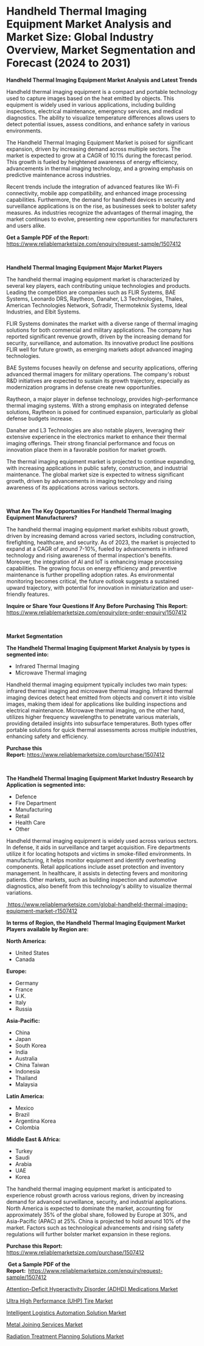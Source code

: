 <p><h1>Handheld Thermal Imaging Equipment Market Analysis and Market Size: Global Industry Overview, Market Segmentation and Forecast (2024 to 2031)</h1></p><p><strong>Handheld Thermal Imaging Equipment Market Analysis and Latest Trends</strong></p>
<p><p>Handheld thermal imaging equipment is a compact and portable technology used to capture images based on the heat emitted by objects. This equipment is widely used in various applications, including building inspections, electrical maintenance, emergency services, and medical diagnostics. The ability to visualize temperature differences allows users to detect potential issues, assess conditions, and enhance safety in various environments.</p><p>The Handheld Thermal Imaging Equipment Market is poised for significant expansion, driven by increasing demand across multiple sectors. The market is expected to grow at a CAGR of 10.1% during the forecast period. This growth is fueled by heightened awareness of energy efficiency, advancements in thermal imaging technology, and a growing emphasis on predictive maintenance across industries.</p><p>Recent trends include the integration of advanced features like Wi-Fi connectivity, mobile app compatibility, and enhanced image processing capabilities. Furthermore, the demand for handheld devices in security and surveillance applications is on the rise, as businesses seek to bolster safety measures. As industries recognize the advantages of thermal imaging, the market continues to evolve, presenting new opportunities for manufacturers and users alike.</p></p>
<p><strong>Get a Sample PDF of the Report:&nbsp;</strong> <a href="https://www.reliablemarketsize.com/enquiry/request-sample/1507412?utm_campaign=1167&utm_medium=2&utm_source=Github&utm_content=ia&utm_term=07122024&utm_id=handheld-thermal-imaging-equipment">https://www.reliablemarketsize.com/enquiry/request-sample/1507412</a></p>
<p>&nbsp;</p>
<p><strong>Handheld Thermal Imaging Equipment Major Market Players</strong></p>
<p><p>The handheld thermal imaging equipment market is characterized by several key players, each contributing unique technologies and products. Leading the competition are companies such as FLIR Systems, BAE Systems, Leonardo DRS, Raytheon, Danaher, L3 Technologies, Thales, American Technologies Network, Sofradir, Thermoteknix Systems, Ideal Industries, and Elbit Systems.</p><p>FLIR Systems dominates the market with a diverse range of thermal imaging solutions for both commercial and military applications. The company has reported significant revenue growth, driven by the increasing demand for security, surveillance, and automation. Its innovative product line positions FLIR well for future growth, as emerging markets adopt advanced imaging technologies.</p><p>BAE Systems focuses heavily on defense and security applications, offering advanced thermal imagers for military operations. The company's robust R&D initiatives are expected to sustain its growth trajectory, especially as modernization programs in defense create new opportunities.</p><p>Raytheon, a major player in defense technology, provides high-performance thermal imaging systems. With a strong emphasis on integrated defense solutions, Raytheon is poised for continued expansion, particularly as global defense budgets increase.</p><p>Danaher and L3 Technologies are also notable players, leveraging their extensive experience in the electronics market to enhance their thermal imaging offerings. Their strong financial performance and focus on innovation place them in a favorable position for market growth.</p><p>The thermal imaging equipment market is projected to continue expanding, with increasing applications in public safety, construction, and industrial maintenance. The global market size is expected to witness significant growth, driven by advancements in imaging technology and rising awareness of its applications across various sectors.</p></p>
<p>&nbsp;</p>
<p><strong>What Are The Key Opportunities For Handheld Thermal Imaging Equipment Manufacturers?</strong></p>
<p><p>The handheld thermal imaging equipment market exhibits robust growth, driven by increasing demand across varied sectors, including construction, firefighting, healthcare, and security. As of 2023, the market is projected to expand at a CAGR of around 7-10%, fueled by advancements in infrared technology and rising awareness of thermal inspection's benefits. Moreover, the integration of AI and IoT is enhancing image processing capabilities. The growing focus on energy efficiency and preventive maintenance is further propelling adoption rates. As environmental monitoring becomes critical, the future outlook suggests a sustained upward trajectory, with potential for innovation in miniaturization and user-friendly features.</p></p>
<p><strong>Inquire or Share Your Questions If Any Before Purchasing This Report:</strong> <a href="https://www.reliablemarketsize.com/enquiry/pre-order-enquiry/1507412?utm_campaign=1167&utm_medium=2&utm_source=Github&utm_content=ia&utm_term=07122024&utm_id=handheld-thermal-imaging-equipment">https://www.reliablemarketsize.com/enquiry/pre-order-enquiry/1507412</a></p>
<p>&nbsp;</p>
<p><strong>Market Segmentation</strong></p>
<p><strong>The Handheld Thermal Imaging Equipment Market Analysis by types is segmented into:</strong></p>
<p><ul><li>Infrared Thermal Imaging</li><li>Microwave Thermal imaging</li></ul></p>
<p><p>Handheld thermal imaging equipment typically includes two main types: infrared thermal imaging and microwave thermal imaging. Infrared thermal imaging devices detect heat emitted from objects and convert it into visible images, making them ideal for applications like building inspections and electrical maintenance. Microwave thermal imaging, on the other hand, utilizes higher frequency wavelengths to penetrate various materials, providing detailed insights into subsurface temperatures. Both types offer portable solutions for quick thermal assessments across multiple industries, enhancing safety and efficiency.</p></p>
<p><strong>Purchase this Report:&nbsp;</strong><a href="https://www.reliablemarketsize.com/purchase/1507412?utm_campaign=1167&utm_medium=2&utm_source=Github&utm_content=ia&utm_term=07122024&utm_id=handheld-thermal-imaging-equipment">https://www.reliablemarketsize.com/purchase/1507412</a></p>
<p>&nbsp;</p>
<p><strong>The Handheld Thermal Imaging Equipment Market Industry Research by Application is segmented into:</strong></p>
<p><ul><li>Defence</li><li>Fire Department</li><li>Manufacturing</li><li>Retail</li><li>Health Care</li><li>Other</li></ul></p>
<p><p>Handheld thermal imaging equipment is widely used across various sectors. In defense, it aids in surveillance and target acquisition. Fire departments utilize it for locating hotspots and victims in smoke-filled environments. In manufacturing, it helps monitor equipment and identify overheating components. Retail applications include asset protection and inventory management. In healthcare, it assists in detecting fevers and monitoring patients. Other markets, such as building inspection and automotive diagnostics, also benefit from this technology's ability to visualize thermal variations.</p></p>
<p><a href="https://www.reliablemarketsize.com/global-handheld-thermal-imaging-equipment-market-r1507412?utm_campaign=1167&utm_medium=2&utm_source=Github&utm_content=ia&utm_term=07122024&utm_id=handheld-thermal-imaging-equipment">&nbsp;https://www.reliablemarketsize.com/global-handheld-thermal-imaging-equipment-market-r1507412</a></p>
<p><strong>In terms of Region, the Handheld Thermal Imaging Equipment Market Players available by Region are:</strong></p>
<p>
    <p> <strong> North America: </strong>
        <ul>
            <li>United States</li>
            <li>Canada</li>
        </ul>
        </p> 
    <p> <strong> Europe: </strong>
        <ul>
            <li>Germany</li>
            <li>France</li>
            <li>U.K.</li>
            <li>Italy</li>
            <li>Russia</li>
        </ul>
        </p> 
    <p> <strong> Asia-Pacific: </strong>
        <ul>
            <li>China</li>
            <li>Japan</li>
            <li>South Korea</li>
            <li>India</li>
            <li>Australia</li>
            <li>China Taiwan</li>
            <li>Indonesia</li>
            <li>Thailand</li>
            <li>Malaysia</li>
        </ul>
        </p> 
    <p> <strong> Latin America: </strong>
        <ul>
            <li>Mexico</li>
            <li>Brazil</li>
            <li>Argentina Korea</li>
            <li>Colombia</li>
        </ul>
        </p> 
    <p> <strong> Middle East & Africa: </strong>
        <ul>
            <li>Turkey</li>
            <li>Saudi</li>
            <li>Arabia</li>
            <li>UAE</li>
            <li>Korea</li>
        </ul>
    </p>
    </p>
<p><p>The handheld thermal imaging equipment market is anticipated to experience robust growth across various regions, driven by increasing demand for advanced surveillance, security, and industrial applications. North America is expected to dominate the market, accounting for approximately 35% of the global share, followed by Europe at 30%, and Asia-Pacific (APAC) at 25%. China is projected to hold around 10% of the market. Factors such as technological advancements and rising safety regulations will further bolster market expansion in these regions.</p></p>
<p><strong>Purchase this Report: </strong><a href="https://www.reliablemarketsize.com/purchase/1507412?utm_campaign=1167&utm_medium=2&utm_source=Github&utm_content=ia&utm_term=07122024&utm_id=handheld-thermal-imaging-equipment">https://www.reliablemarketsize.com/purchase/1507412</a></p>
<p>&nbsp;<strong>Get a Sample PDF of the Report:&nbsp;&nbsp;</strong><a href="https://www.reliablemarketsize.com/enquiry/request-sample/1507412?utm_campaign=1167&utm_medium=2&utm_source=Github&utm_content=ia&utm_term=07122024&utm_id=handheld-thermal-imaging-equipment">https://www.reliablemarketsize.com/enquiry/request-sample/1507412</a></p>
<p><strong></strong></p>
<p><p><a href="https://issuu.com/reportprime-2/docs/attention-deficit-hyperactivity-disorder-adhd-medi?utm_campaign=1167&utm_medium=2&utm_source=Github&utm_content=ia&utm_term=07122024&utm_id=handheld-thermal-imaging-equipment">Attention-Deficit Hyperactivity Disorder (ADHD) Medications Market</a></p><p><a href="https://github.com/kimberjam0i/Market-Research-Report-List-1/blob/main/ultra-high-performance-uhp-tire-market.md?utm_campaign=1167&utm_medium=2&utm_source=Github&utm_content=ia&utm_term=07122024&utm_id=handheld-thermal-imaging-equipment">Ultra High Performance (UHP) Tire Market</a></p><p><a href="https://issuu.com/reportprime-2/docs/intelligent-logistics-automation-solution-market-s?utm_campaign=1167&utm_medium=2&utm_source=Github&utm_content=ia&utm_term=07122024&utm_id=handheld-thermal-imaging-equipment">Intelligent Logistics Automation Solution Market</a></p><p><a href="https://www.linkedin.com/pulse/futur-trend-quest-sl8ue?utm_campaign=1167&utm_medium=2&utm_source=Github&utm_content=ia&utm_term=07122024&utm_id=handheld-thermal-imaging-equipment">Metal Joining Services Market</a></p><p><a href="https://www.linkedin.com/pulse/radiation-treatment-planning-solutions-market-valuation-qtoqe?utm_campaign=1167&utm_medium=2&utm_source=Github&utm_content=ia&utm_term=07122024&utm_id=handheld-thermal-imaging-equipment">Radiation Treatment Planning Solutions Market</a></p></p>